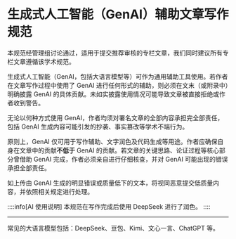 # 生成式人工智能（GenAI）辅助文章写作规范

本规范经管理组讨论通过，适用于提交推荐审核的专栏文章，我们同时建议所有专栏文章遵循该学术规范。

生成式人工智能（GenAI，包括大语言模型等）可作为通用辅助工具使用。若作者在文章写作过程中使用了 GenAI 进行任何形式的辅助，则必须在文末（或附录中）明确披露 GenAI 的具体贡献。未如实披露使用情况可能导致文章被直接拒绝或作者收到警告。

无论以何种方式使用 GenAI，作者均须对署名文章的全部内容承担完全部责任，包括 GenAI 生成内容可能引发的抄袭、事实篡改等学术不端行为。

原则上，GenAI 仅可用于写作辅助、文字润色及代码生成等用途。作者应确保自身在文章中的贡献**不低于** GenAI 的贡献。若文章的关键思路、论证过程等核心部分曾借助 GenAI 完成，作者必须亲自进行仔细核查，并对 GenAI 可能出现的错误承担全部责任。

如上传由 GenAI 生成的明显错误或质量低下的文本，将视同恶意提交低质量内容，并依照相关规定进行处理。

::::info[AI 使用说明]
本规范在写作完成后使用 DeepSeek 进行了润色。
::::

---

常见的大语言模型包括：DeepSeek、豆包、Kimi、文心一言、ChatGPT 等。
